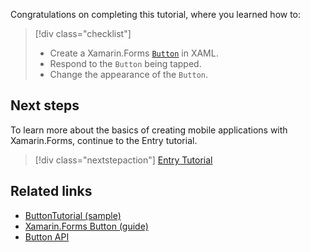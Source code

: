 Congratulations on completing this tutorial, where you learned how to:

> [!div class="checklist"]
> - Create a Xamarin.Forms [`Button`](xref:Xamarin.Forms.Button) in XAML.
> - Respond to the `Button` being tapped.
> - Change the appearance of the `Button`.

## Next steps

To learn more about the basics of creating mobile applications with Xamarin.Forms, continue to the Entry tutorial.

> [!div class="nextstepaction"]
> [Entry Tutorial](~/get-started/tutorials/entry/index.yml)

## Related links

- [ButtonTutorial (sample)](https://docs.microsoft.com/samples/xamarin/xamarin-forms-samples/getstarted-tutorials-buttontutorial/)
- [Xamarin.Forms Button (guide)](~/xamarin-forms/user-interface/button.md)
- [Button API](xref:Xamarin.Forms.Button)

